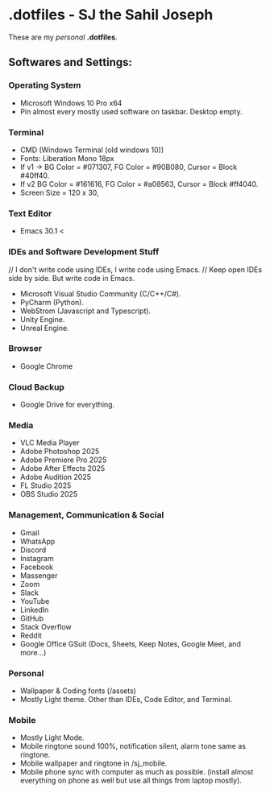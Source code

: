 
# .dotfiles - SJ the Sahil Joseph
These are my *personal* __.dotfiles__.

## Softwares and Settings:

### Operating System
- Microsoft Windows 10 Pro x64
- Pin almost every mostly used software on taskbar. Desktop empty.
    
### Terminal
- CMD (Windows Terminal (old windows 10))
- Fonts: Liberation Mono 18px
- If v1 -> BG Color = #071307, FG Color = #90B080, Cursor = Block #40ff40.
- If v2 BG Color = #161616, FG Color = #a08563, Cursor = Block #ff4040.
- Screen Size = 120 x 30, 
    
### Text Editor
- Emacs 30.1 <
    
### IDEs and Software Development Stuff
// I don't write code using IDEs, I write code using Emacs.
// Keep open IDEs side by side. But write code in Emacs.
- Microsoft Visual Studio Community (C/C++/C#).
- PyCharm (Python).
- WebStrom (Javascript and Typescript).
- Unity Engine.
- Unreal Engine.

### Browser
- Google Chrome

### Cloud Backup
- Google Drive for everything.

### Media
- VLC Media Player
- Adobe Photoshop 2025
- Adobe Premiere Pro 2025
- Adobe After Effects 2025
- Adobe Audition 2025
- FL Studio 2025
- OBS Studio 2025

### Management, Communication & Social
- Gmail
- WhatsApp
- Discord
- Instagram
- Facebook
- Massenger
- Zoom
- Slack
- YouTube
- LinkedIn
- GitHub
- Stack Overflow
- Reddit
- Google Office GSuit (Docs, Sheets, Keep Notes, Google Meet, and more...)

### Personal
- Wallpaper & Coding fonts (/assets)
- Mostly Light theme. Other than IDEs, Code Editor, and Terminal.

### Mobile
- Mostly Light Mode.
- Mobile ringtone sound 100%, notification silent, alarm tone same as ringtone.
- Mobile wallpaper and ringtone in /sj_mobile.
- Mobile phone sync with computer as much as possible. (install almost everything on phone as well but use all things from laptop mostly).



